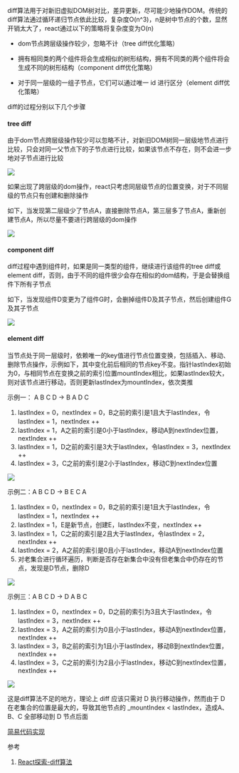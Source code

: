 diff算法用于对新旧虚拟DOM树对比，差异更新，尽可能少地操作DOM。传统的diff算法通过循环递归节点依此比较，复杂度O(n^3)，n是树中节点的个数，显然开销太大了，react通过以下的策略将复杂度变为O(n)

- dom节点跨层级操作较少，忽略不计（tree diff优化策略）

- 拥有相同类的两个组件将会生成相似的树形结构，拥有不同类的两个组件将会生成不同的树形结构（component diff优化策略）

- 对于同一层级的一组子节点，它们可以通过唯一 id 进行区分（element diff优化策略）

diff的过程分别以下几个步骤

#### tree diff

由于dom节点跨层级操作较少可以忽略不计，对新旧DOM树同一层级地节点进行比较，只会对同一父节点下的子节点进行比较，如果该节点不存在，则不会进一步地对子节点进行比较

![](https://pic2.zhimg.com/80/v2-815bb35800d89ef234a78a6a54f80c0d_1440w.jpg)

如果出现了跨层级的dom操作，react只考虑同层级节点的位置变换，对于不同层级的节点只有创建和删除操作

如下，当发现第二层级少了节点A，直接删除节点A，第三层多了节点A，重新创建节点A，所以尽量不要进行跨层级的dom操作

![](https://pic1.zhimg.com/80/v2-51c77dd83a0aabfc23c67e31154e7c14_1440w.jpg)

#### component diff

diff过程中遇到组件时，如果是同一类型的组件，继续进行该组件的tree diff或element diff，否则，由于不同的组件很少会存在相似的dom结构，于是会替换组件下所有子节点

如下，当发现组件D变更为了组件G时，会删掉组件D及其子节点，然后创建组件G及其子节点

![](https://pic1.zhimg.com/80/v2-257306f11432a6ee3ef333ee3f7c3f28_1440w.jpg)

#### element diff

当节点处于同一层级时，依赖唯一的key值进行节点位置变换，包括插入、移动、删除节点操作，示例如下，其中变化前后相同的节点key不变。指针lastIndex初始为0，与相同节点在变换之前的索引位置mountIndex相比，如果lastIndex较大，则对该节点进行移动，否则更新lastIndex为mountIndex，依次类推

示例一： A B C D -> B A D C

1. lastIndex = 0，nextIndex = 0，B之前的索引是1且大于lastIndex，令lastIndex = 1，nextIndex ++
2. lastIndex = 1，A之前的索引是0小于lastIndex，移动A到nextIndex位置，nextIndex ++
3. lastIndex = 1，D之前的索引是3大于lastIndex，令lastIndex = 3，nextIndex ++
4. lastIndex = 3，C之前的索引是2小于lastIndex，移动C到nextIndex位置

![](https://pic4.zhimg.com/80/v2-227f0c761b0505d26615a29cc4a2a65b_1440w.jpg)

示例二：A B C D -> B E C A

1. lastIndex = 0，nextIndex = 0，B之前的索引是1且大于lastIndex，令lastIndex = 1，nextIndex ++
2. lastIndex = 1，E是新节点，创建E，lastIndex不变，nextIndex ++
3. lastIndex = 1，C之前的索引是2且大于lastIndex，令lastIndex = 2，nextIndex ++
4. lastIndex = 2，A之前的索引是0且小于lastIndex，移动A到nextIndex位置
5. 对老集合进行循环遍历，判断是否存在新集合中没有但老集合中仍存在的节点，发现是D节点，删除D

![](https://pic3.zhimg.com/80/v2-8088513e0eafdf5527f71317478493b6_1440w.jpg)

示例三：A B C D -> D A B C

1. lastIndex = 0，nextIndex = 0，D之前的索引为3且大于lastIndex，令lastIndex = 3，nextIndex ++
2. lastIndex = 3，A之前的索引为0且小于lastIndex，移动A到nextIndex位置，nextIndex ++
3. lastIndex = 3，B之前的索引为1且小于lastIndex，移动B到nextIndex位置，nextIndex ++
4. lastIndex = 3，C之前的索引为2且小于lastIndex，移动C到nextIndex位置，nextIndex ++

![](https://pic3.zhimg.com/80/v2-4aa0583a59de45f6b67cd5847b279a6a_1440w.jpg)

这是diff算法不足的地方，理论上 diff 应该只需对 D 执行移动操作，然而由于 D 在老集合的位置是最大的，导致其他节点的 _mountIndex < lastIndex，造成A、B、C 全部移动到 D 节点后面

[简易代码实现](https://github.com/livoras/simple-virtual-dom)

参考
1. [React探索-diff算法](https://zhuanlan.zhihu.com/p/103187276)